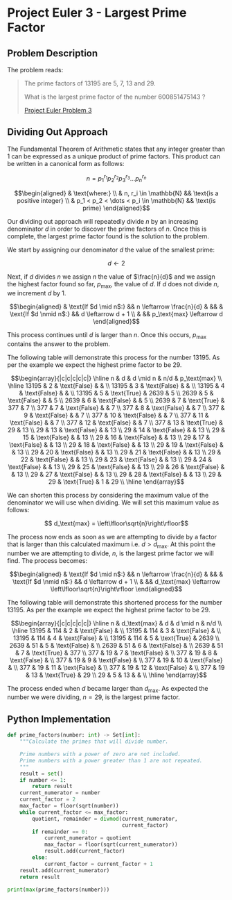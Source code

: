 # Project Euler 3 - Largest Prime Factor

## Problem Description
The problem reads:

> The prime factors of 13195 are 5, 7, 13 and 29.
> 
> What is the largest prime factor of the number 600851475143 ?
>
> [Project Euler Problem 3](https://projecteuler.net/problem=3)

## Dividing Out Approach
The Fundamental Theorem of Arithmetic states that any integer greater than 1 can
be expressed as a unique product of prime factors. This product can be written
in a canonical form as follows:

$$ n = p_1^{r_1}p_2^{r_2}p_3^{r_3} \dots p_n^{r_n} $$

$$\begin{aligned}
    & \text{where:} \\
    & n, r_i \in \mathbb{N} && \text{is a positive integer} \\
    & p_1 < p_2 < \dots < p_i \in \mathbb{N} && \text{is prime}
\end{aligned}$$

Our dividing out approach will repeatedly divide $n$ by an increasing
denominator $d$ in order to discover the prime factors of $n$. Once this is
complete, the largest prime factor found is the solution to the problem.

We start by assigning our denominator $d$ the value of the smallest prime:

$$d \leftarrow 2$$

Next, if $d$ divides $n$ we assign $n$ the value of $\frac{n}{d}$ and we assign
the highest factor found so far, $p_\text{max}$, the value of $d$. If $d$ does
not divide $n$, we increment $d$ by 1.

$$\begin{aligned}
    & \text{If $d \mid n$:} &&  n \leftarrow \frac{n}{d}  & &&
    & \text{If $d \nmid n$:} && d \leftarrow d + 1 \\
    & && p_\text{max} \leftarrow d
\end{aligned}$$

This process continues until $d$ is larger than $n$. Once this occurs,
$p_\text{max}$ contains the answer to the problem.

The following table will demonstrate this process for the number 13195. As per
the example we expect the highest prime factor to be 29.

$$\begin{array}{|c|c|c|c|c|}
    \hline
    n & d & d \mid n & n/d & p_\text{max} \\
    \hline
    13195 & 2 & \text{False} & & \\
    13195 & 3 & \text{False} & & \\
    13195 & 4 & \text{False} & & \\
    13195 & 5 & \text{True} & 2639 & 5 \\
    2639 & 5 & \text{False} & & 5 \\
    2639 & 6 & \text{False} & & 5 \\
    2639 & 7 & \text{True} & 377 & 7 \\
    377 & 7 & \text{False} & & 7 \\
    377 & 8 & \text{False} & & 7 \\
    377 & 9 & \text{False} & & 7 \\
    377 & 10 & \text{False} & & 7 \\
    377 & 11 & \text{False} & & 7 \\
    377 & 12 & \text{False} & & 7 \\
    377 & 13 & \text{True} & 29 & 13 \\
    29 & 13 & \text{False} & & 13 \\
    29 & 14 & \text{False} & & 13 \\
    29 & 15 & \text{False} & & 13 \\
    29 & 16 & \text{False} & & 13 \\
    29 & 17 & \text{False} & & 13 \\
    29 & 18 & \text{False} & & 13 \\
    29 & 19 & \text{False} & & 13 \\
    29 & 20 & \text{False} & & 13 \\
    29 & 21 & \text{False} & & 13 \\
    29 & 22 & \text{False} & & 13 \\
    29 & 23 & \text{False} & & 13 \\
    29 & 24 & \text{False} & & 13 \\
    29 & 25 & \text{False} & & 13 \\
    29 & 26 & \text{False} & & 13 \\
    29 & 27 & \text{False} & & 13 \\
    29 & 28 & \text{False} & & 13 \\
    29 & 29 & \text{True} & 1 & 29 \\
    \hline
\end{array}$$

We can shorten this process by considering the maximum value of the denominator
we will use when dividing. We will set this maximum value as follows:

$$ d_\text{max} = \left\lfloor\sqrt{n}\right\rfloor$$

The process now ends as soon as we are attempting to divide by a factor that is
larger than this calculated maximum i.e. $d > d_\text{max}$. At this point the
number we are attempting to divide, $n$, is the largest prime factor we will
find. The process becomes:

$$\begin{aligned}
    & \text{If $d \mid n$:} &&  n \leftarrow \frac{n}{d}  & &&
    & \text{If $d \nmid n$:} && d \leftarrow d + 1 \\
    & && d_\text{max} \leftarrow \left\lfloor\sqrt{n}\right\rfloor 
\end{aligned}$$

The following table will demonstrate this shortened process for the number
13195. As per the example we expect the highest prime factor to be 29.

$$\begin{array}{|c|c|c|c|c|}
    \hline
    n & d_\text{max} & d & d \mid n & n/d \\
    \hline
    13195 & 114 & 2 & \text{False} & \\
    13195 & 114 & 3 & \text{False} & \\
    13195 & 114 & 4 & \text{False} & \\
    13195 & 114 & 5 & \text{True} & 2639 \\
    2639 & 51 & 5 & \text{False} & \\
    2639 & 51 & 6 & \text{False} & \\
    2639 & 51 & 7 & \text{True} & 377 \\
    377 & 19 & 7 & \text{False} & \\
    377 & 19 & 8 & \text{False} & \\
    377 & 19 & 9 & \text{False} & \\
    377 & 19 & 10 & \text{False} & \\
    377 & 19 & 11 & \text{False} & \\
    377 & 19 & 12 & \text{False} & \\
    377 & 19 & 13 & \text{True} & 29 \\
    29 & 5 & 13 & & \\
    \hline
\end{array}$$

The process ended when $d$ became larger than $d_\text{max}$. As expected the
number we were dividing, $n=29$, is the largest prime factor.

## Python Implementation

``` python
def prime_factors(number: int) -> Set[int]:
    """Calculate the primes that will divide number.

    Prime numbers with a power of zero are not included.
    Prime numbers with a power greater than 1 are not repeated.
    """
    result = set()
    if number <= 1:
        return result
    current_numerator = number
    current_factor = 2
    max_factor = floor(sqrt(number))
    while current_factor <= max_factor:
        quotient, remainder = divmod(current_numerator,
                                     current_factor)
        if remainder == 0:
            current_numerator = quotient
            max_factor = floor(sqrt(current_numerator))
            result.add(current_factor)
        else:
            current_factor = current_factor + 1
    result.add(current_numerator)
    return result

print(max(prime_factors(number)))
```
